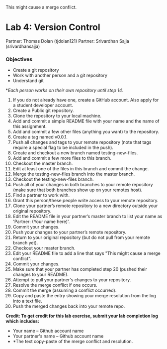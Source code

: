 This might cause a merge conflict.
# Lab 4: Version Control

Partner: Thomas Dolan (tjdolan121)
Partner: Srivardhan Sajja (srivardhansajja)

### Objectives
* Create a git repository
* Work with another person and a git repository
* Understand git

**Each person works on their own repository until step 14.*

1. If you do not already have one, create a GitHub account. Also apply for a student developer account.
2. Create a Public git repository.
3. Clone the repository to your local machine.
4. Add and commit a simple README file with your name and the name of this assignment.
5. Add and commit a few other files (anything you want) to the repository.
6. Create a tag named v0.0.1.
7. Push all changes and tags to your remote repository (note that tags require a special flag to be included in the push).
8. Create and checkout a new branch named testing-new-files.
9. Add and commit a few more files to this branch.
10. Checkout the master branch.
11. Edit at least one of the files in this branch and commit the change.
12. Merge the testing-new-files branch into the master branch.
13. Checkout the testing-new-files branch.
14. Push all of your changes in both branches to your remote repository (make sure that both branches show up on your remotes host).
15. Find a partner to work with.
16. Grant this person/these people write access to your remote repository.
17. Clone your partner’s remote repository to a new directory outside your original repository.
18. Edit the README file in your partner’s master branch to list your name as 'Partner: (Your name here)'.
19. Commit your changes.
20. Push your changes to your partner’s remote repository.
21. Return to your original repository (but do not pull from your remote branch yet).
22. Checkout your master branch.
23. Edit your README file to add a line that says "This might cause a merge conflict".
24. Commit your changes.
25. Make sure that your partner has completed step 20 (pushed their changes to your README).
26. Attempt to pull your partner's changes to your repository.
27. Resolve the merge conflict if one occurs.
28. Commit the merge (assuming a conflict occurred).
29. Copy and paste the entry showing your merge resolution from the log into a text file.
30. Push the merged changes back into your remote repo.

**Credit: To get credit for this lab exercise, submit your lab completion log which includes:**
* Your name – Github account name
* Your partner's name – Github account name
* *The text copy-paste of the merge conflict and resolution.
